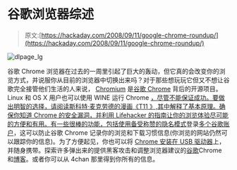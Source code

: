 # 谷歌浏览器综述

> 原文:[https://hackaday.com/2008/09/11/google-chrome-roundup/](https://hackaday.com/2008/09/11/google-chrome-roundup/)

![](../Images/54cf2be32105c69454702a23f780a0c2.png "dlpage_lg")

谷歌 Chrome 浏览器在过去的一周里引起了巨大的轰动，但它真的会改变你的浏览方式，并说服你从目前的浏览器中切换出来吗？对于那些想玩玩它但又不想让谷歌完全接管他们生活的人来说， [Chromium](http://code.google.com/chromium/) 是[谷歌 Chrome](http://www.google.com/chrome) 背后的开源项目。Linux 和 OS X 用户也可以使用 WINE 运行 Chrome [，尽管不能保证成功。要做出明智的选择，请阅读斯科特·麦克劳德的漫画《T11 》,其中解释了基本原理。确保你知道 Chrome 的安全漏洞，并利用 Lifehacker 的指南让你的浏览体验尽可能的方便和有用。有一些很棒的功能，包括使用备受称赞的](http://www.julius-eckert.com/blog/28)[隐名模式](http://www.google.com/support/chrome/bin/answer.py?answer=95464)登录[多个谷歌账户](http://googlesystem.blogspot.com/2008/09/use-multiple-google-accounts.html)，这可以防止谷歌 Chrome 记录你的浏览和下载习惯信息(你浏览的网站仍然可以跟踪你的信息)。为了方便起见，你也可以将 [Chrome 安装在 USB 驱动器](http://hacknmod.com/hack/googles-chrome-browser-on-a-usb-drive/)上，并随身携带。探索许多弹出来的提供黑客攻击和调整浏览器建议的[谷歌](http://www.thechromeblog.net/)Chrome 和[博客](http://chrome2.wordpress.com/)。或者你可以从 4chan 那里得到你所有的信息。